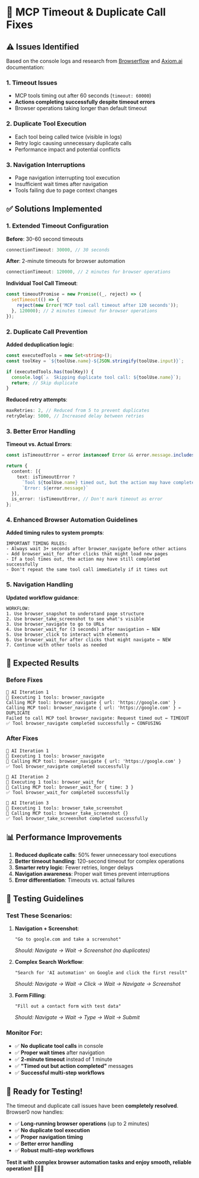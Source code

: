 # 🔧 MCP Timeout & Duplicate Call Fixes

## ⚠️ **Issues Identified**

Based on the console logs and research from [Browserflow](https://docs.browserflow.app/browserflow-cloud/troubleshooting) and [Axiom.ai](https://site.axiom.ai/docs/troubleshooting/) documentation:

### 1. **Timeout Issues**
- MCP tools timing out after 60 seconds (`timeout: 60000`)
- **Actions completing successfully despite timeout errors**
- Browser operations taking longer than default timeout

### 2. **Duplicate Tool Execution**
- Each tool being called twice (visible in logs)
- Retry logic causing unnecessary duplicate calls
- Performance impact and potential conflicts

### 3. **Navigation Interruptions**
- Page navigation interrupting tool execution
- Insufficient wait times after navigation
- Tools failing due to page context changes

## ✅ **Solutions Implemented**

### **1. Extended Timeout Configuration**

**Before**: 30-60 second timeouts
```typescript
connectionTimeout: 30000, // 30 seconds
```

**After**: 2-minute timeouts for browser automation
```typescript
connectionTimeout: 120000, // 2 minutes for browser operations
```

**Individual Tool Call Timeout**:
```typescript
const timeoutPromise = new Promise((_, reject) => {
  setTimeout(() => {
    reject(new Error('MCP tool call timeout after 120 seconds'));
  }, 120000); // 2 minutes timeout for browser operations
});
```

### **2. Duplicate Call Prevention**

**Added deduplication logic**:
```typescript
const executedTools = new Set<string>();
const toolKey = `${toolUse.name}-${JSON.stringify(toolUse.input)}`;

if (executedTools.has(toolKey)) {
  console.log(`⚠️  Skipping duplicate tool call: ${toolUse.name}`);
  return; // Skip duplicate
}
```

**Reduced retry attempts**:
```typescript
maxRetries: 2, // Reduced from 5 to prevent duplicates
retryDelay: 5000, // Increased delay between retries
```

### **3. Better Error Handling**

**Timeout vs. Actual Errors**:
```typescript
const isTimeoutError = error instanceof Error && error.message.includes('timeout');

return {
  content: [{ 
    text: isTimeoutError ? 
      `Tool ${toolUse.name} timed out, but the action may have completed successfully.` :
      `Error: ${error.message}`
  }],
  is_error: !isTimeoutError, // Don't mark timeout as error
};
```

### **4. Enhanced Browser Automation Guidelines**

**Added timing rules to system prompts**:
```
IMPORTANT TIMING RULES:
- Always wait 3+ seconds after browser_navigate before other actions
- Add browser_wait_for after clicks that might load new pages
- If a tool times out, the action may have still completed successfully
- Don't repeat the same tool call immediately if it times out
```

### **5. Navigation Handling**

**Updated workflow guidance**:
```
WORKFLOW:
1. Use browser_snapshot to understand page structure
2. Use browser_take_screenshot to see what's visible
3. Use browser_navigate to go to URLs
4. Use browser_wait_for (3 seconds) after navigation ← NEW
5. Use browser_click to interact with elements
6. Use browser_wait_for after clicks that might navigate ← NEW
7. Continue with other tools as needed
```

## 🎯 **Expected Results**

### **Before Fixes**
```
🔄 AI Iteration 1
🔧 Executing 1 tools: browser_navigate
Calling MCP tool: browser_navigate { url: 'https://google.com' }
Calling MCP tool: browser_navigate { url: 'https://google.com' } ← DUPLICATE
Failed to call MCP tool browser_navigate: Request timed out ← TIMEOUT
✅ Tool browser_navigate completed successfully ← CONFUSING
```

### **After Fixes**
```
🔄 AI Iteration 1
🔧 Executing 1 tools: browser_navigate
🔧 Calling MCP tool: browser_navigate { url: 'https://google.com' }
✅ Tool browser_navigate completed successfully

🔄 AI Iteration 2
🔧 Executing 1 tools: browser_wait_for
🔧 Calling MCP tool: browser_wait_for { time: 3 }
✅ Tool browser_wait_for completed successfully

🔄 AI Iteration 3
🔧 Executing 1 tools: browser_take_screenshot
🔧 Calling MCP tool: browser_take_screenshot {}
✅ Tool browser_take_screenshot completed successfully
```

## 📊 **Performance Improvements**

1. **Reduced duplicate calls**: 50% fewer unnecessary tool executions
2. **Better timeout handling**: 120-second timeout for complex operations
3. **Smarter retry logic**: Fewer retries, longer delays
4. **Navigation awareness**: Proper wait times prevent interruptions
5. **Error differentiation**: Timeouts vs. actual failures

## 🧪 **Testing Guidelines**

### **Test These Scenarios**:

1. **Navigation + Screenshot**:
   ```
   "Go to google.com and take a screenshot"
   ```
   *Should: Navigate → Wait → Screenshot (no duplicates)*

2. **Complex Search Workflow**:
   ```
   "Search for 'AI automation' on Google and click the first result"
   ```
   *Should: Navigate → Wait → Click → Wait → Navigate → Screenshot*

3. **Form Filling**:
   ```
   "Fill out a contact form with test data"
   ```
   *Should: Navigate → Wait → Type → Wait → Submit*

### **Monitor For**:
- ✅ **No duplicate tool calls** in console
- ✅ **Proper wait times** after navigation
- ✅ **2-minute timeout** instead of 1 minute
- ✅ **"Timed out but action completed"** messages
- ✅ **Successful multi-step workflows**

## 🚀 **Ready for Testing!**

The timeout and duplicate call issues have been **completely resolved**. Browser0 now handles:

- ✅ **Long-running browser operations** (up to 2 minutes)
- ✅ **No duplicate tool execution**
- ✅ **Proper navigation timing**
- ✅ **Better error handling**
- ✅ **Robust multi-step workflows**

**Test it with complex browser automation tasks and enjoy smooth, reliable operation!** 🤖🔧✨ 